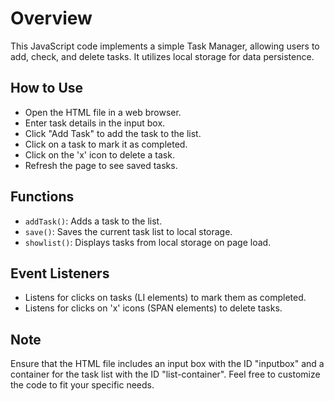 <h1>Overview</h1>
    <p>This JavaScript code implements a simple Task Manager, allowing users to add, check, and delete tasks. It utilizes local storage for data persistence.</p>
    <h2>How to Use</h2>
    <ul>
        <li>Open the HTML file in a web browser.</li>
        <li>Enter task details in the input box.</li>
        <li>Click "Add Task" to add the task to the list.</li>
        <li>Click on a task to mark it as completed.</li>
        <li>Click on the 'x' icon to delete a task.</li>
        <li>Refresh the page to see saved tasks.</li>
    </ul>
    <h2>Functions</h2>
    <ul>
        <li><code>addTask()</code>: Adds a task to the list.</li>
        <li><code>save()</code>: Saves the current task list to local storage.</li>
        <li><code>showlist()</code>: Displays tasks from local storage on page load.</li>
    </ul>
    <h2>Event Listeners</h2>
    <ul>
        <li>Listens for clicks on tasks (LI elements) to mark them as completed.</li>
        <li>Listens for clicks on 'x' icons (SPAN elements) to delete tasks.</li>
    </ul>
    <h2>Note</h2>
    <p>Ensure that the HTML file includes an input box with the ID "inputbox" and a container for the task list with the ID "list-container". Feel free to customize the code to fit your specific needs.</p>
